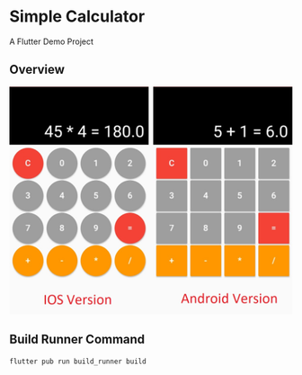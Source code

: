 # Simple Calculator

A Flutter Demo Project

## Overview

![alt text](overview.jpeg)

## Build Runner Command

    flutter pub run build_runner build


